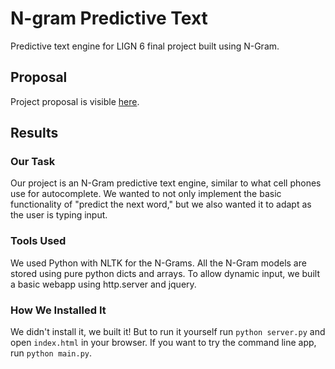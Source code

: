 # N-gram Predictive Text

Predictive text engine for LIGN 6 final project built using N-Gram.

## Proposal

Project proposal is visible [here](PROPOSAL.md).

## Results


### Our Task

Our project is an N-Gram predictive text engine, similar to what cell phones use for autocomplete.
We wanted to not only implement the basic functionality of "predict the next word," but we also
wanted it to adapt as the user is typing input.

### Tools Used

We used Python with NLTK for the N-Grams. All the N-Gram models are stored using pure python dicts
and arrays.
To allow dynamic input, we built a basic webapp using http.server and jquery.

### How We Installed It

We didn't install it, we built it! But to run it yourself run `python server.py` and open `index.html`
in your browser. If you want to try the command line app, run `python main.py`.

